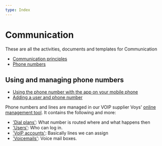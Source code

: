 ```yaml
---
type: Index
---
```


# Communication

These are all the activities, documents and templates for Communication

* [Communication principles](communication-principles.md)
* [Phone numbers](phone-numbers.md)

## Using and managing phone numbers

* [Using the phone number with the app on your mobile phone](using-phone-app.md)
* [Adding a user and phone number](adding-a-phone-user.md)

Phone numbers and lines are managed in our VOIP supplier Voys' [online management tool](https://freedom.voys.nl/). It contains the following and more:

* ['Dial plans'](https://freedom.voys.nl/client/415559/routing/): What number is routed where and what happens then
* ['Users'](https://freedom.voys.nl/client/415559/user/): Who can log in.
* ['VoIP accounts'](https://freedom.voys.nl/client/415559/phoneaccount/): Basically lines we can assign
* ['Voicemails'](https://freedom.voys.nl/client/415559/voicemail/): Voice mail boxes.
